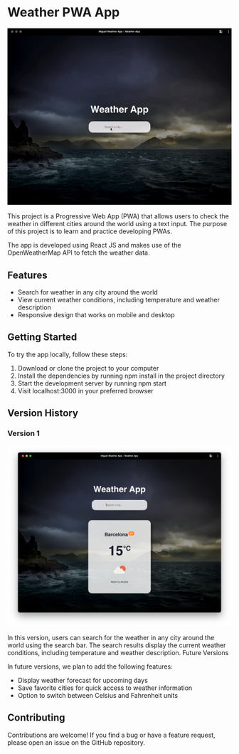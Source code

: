 # Weather PWA App

![alt text](./public/app.gif)

This project is a Progressive Web App (PWA) that allows users to check the weather in different cities around the world using a text input. The purpose of this project is to learn and practice developing PWAs.

The app is developed using React JS and makes use of the OpenWeatherMap API to fetch the weather data.

## Features
+ Search for weather in any city around the world
+ View current weather conditions, including temperature and weather description
+ Responsive design that works on mobile and desktop

## Getting Started

To try the app locally, follow these steps:

1. Download or clone the project to your computer
2. Install the dependencies by running npm install in the project directory
3. Start the development server by running npm start
4. Visit localhost:3000 in your preferred browser

## Version History
### Version 1

![alt text](./public/v1.png)

In this version, users can search for the weather in any city around the world using the search bar. The search results display the current weather conditions, including temperature and weather description.
Future Versions

In future versions, we plan to add the following features:

+ Display weather forecast for upcoming days
+ Save favorite cities for quick access to weather information
+ Option to switch between Celsius and Fahrenheit units

## Contributing

Contributions are welcome! If you find a bug or have a feature request, please open an issue on the GitHub repository.
